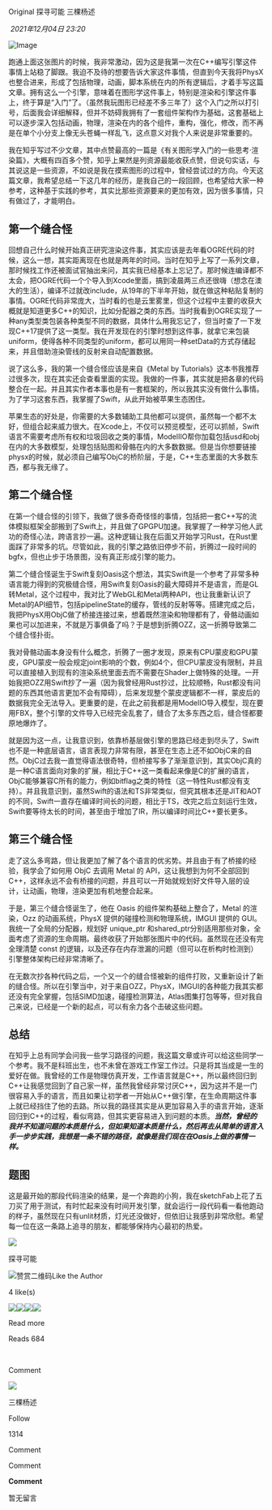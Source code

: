 # 

Original 探寻可能 三棵杨述

 _2021年12月04日 23:20_

![Image](https://mmbiz.qpic.cn/sz_mmbiz_png/DfBaOpaDk09VcPt1zwc0pjr0dUdOEYrnvZFO6eXyZ7WibXQxYD74qO0c6TDTSC7ZKs5RUn3vqOHiaz83cvOGjTdw/640?wx_fmt=png&tp=webp&wxfrom=5&wx_lazy=1&wx_co=1)

跑通上面这张图片的时候，我非常激动，因为这是我第一次在C++编写引擎这件事情上站稳了脚跟。我迫不及待的想要告诉大家这件事情，但直到今天我将PhysX也整合进来，形成了包括物理，动画，脚本系统在内的所有逻辑后，才着手写这篇文章。拥有这么一个引擎，意味着在图形学这件事上，特别是渲染和引擎这件事上，终于算是“入门”了。（虽然我玩图形已经差不多三年了）这个入门之所以打引号，后面我会详细解释，但并不妨碍我拥有了一套组件架构作为基础，这套基础上可以逐步深入包括动画，物理，渲染在内的各个组件，重构，强化，修改，而不再是在单个小分支上像无头苍蝇一样乱飞，这点意义对我个人来说是非常重要的。

我在知乎写过不少文章，其中点赞最高的一篇是《有关图形学入门的一些思考·渲染篇》，大概有四百多个赞，知乎上果然是列资源最能收获点赞，但说句实话，与其说这是一些资源，不如说是我在摸索图形的过程中，曾经尝试过的方向。今天这篇文章，我希望总结一下这几年的经历，是我自己的一段回顾，也希望给大家一种参考，这种基于实践的参考，其实比那些资源要来的更加有效，因为很多事情，只有做过了，才能明白。

## 第一个缝合怪

回想自己什么时候开始真正研究渲染这件事，其实应该是去年看OGRE代码的时候，这么一想，其实距离现在也就是两年的时间。当时在知乎上写了一系列文章，那时候找工作还被面试官抽出来问，其实我已经基本上忘记了。那时候连编译都不太会，把OGRE代码一个个导入到Xcode里面，搞到凌晨两三点还很嗨（想念在澳大的生活），编译不过就改include，从19年的下半年开始，就在做这种粘贴复制的事情。OGRE代码非常庞大，当时看的也是云里雾里，但这个过程中主要的收获大概就是知道更多C++的知识，比如分配器之类的东西。当时我看到OGRE实现了一种any类型类包装各种类型不同的数据，具体什么用我忘记了，但当时查了一下发现C++17提供了这一类型。我在开发现在的引擎时想到这件事，就拿它来包装uniform，使得各种不同类型的uniform，都可以用同一种setData的方式存储起来，并且借助渲染管线的反射来自动配置数据。

说了这么多，我的第一个缝合怪应该是来自《Metal by Tutorials》这本书我推荐过很多次，现在其实还会查看里面的实现。我做的一件事，其实就是把各章的代码整合在一起。并且其实作者本事也是有一套框架的，所以我其实没有做什么事情。为了学习这套东西，我掌握了Swift，从此开始被苹果生态困住。

苹果生态的好处是，你需要的大多数辅助工具他都可以提供，虽然每一个都不太好，但组合起来威力很大。在Xcode上，不仅可以预览模型，还可以抓帧，Swift语言不需要考虑所有权和垃圾回收之类的事情，ModelIIO帮你加载包括usd和obj在内的大多数模型，处理包括贴图和骨骼在内的大多数数据。但是当你想要链接physx的时候，就必须自己编写ObjC的桥阶层，于是，C++生态里面的大多数东西，都与我无缘了。

## 第二个缝合怪

在第一个缝合怪的引领下，我做了很多奇奇怪怪的事情，包括把一套C++写的流体模拟框架全部搬到了Swift上，并且做了GPGPU加速。我掌握了一种学习他人武功的奇怪心法，跨语言抄一遍。这种逻辑让我在后面又开始学习Rust，在Rust里面踩了非常多的坑。尽管如此，我的引擎之路依旧停步不前，折腾过一段时间的bgfx，但也止步于场景图，没有真正形成引擎的能力。

第二个缝合怪诞生于Swift复刻Oasis这个想法，其实Swift是一个参考了非常多种语言能力得到的究极缝合怪，用Swift复刻Oasis的最大障碍并不是语言，而是GL转Metal，这个过程中，我对比了WebGL和Metal两种API，也让我重新认识了Metal的API细节，包括pipelineState的缓存，管线的反射等等。搭建完成之后，我把PhysX用ObjC做了桥接连接过来，想着既然渲染和物理都有了，骨骼动画如果也可以加进来，不就是万事俱备了吗？于是想到折腾OZZ，这一折腾导致第二个缝合怪扑街。

我对骨骼动画本身没有什么概念，折腾了一圈才发现，原来有CPU蒙皮和GPU蒙皮，GPU蒙皮一般会规定joint影响的个数，例如4个，但CPU蒙皮没有限制，并且可以直接植入到现有的渲染系统里面去而不需要在Shader上做特殊的处理。一开始我把OZZ用Swift抄了一遍（因为我曾经用Rust抄过，比较顺畅，Rust都没有问题的东西其他语言更加不会有障碍），后来发现整个蒙皮逻辑都不一样，蒙皮后的数据我完全无法导入。更重要的是，在此之前我都是用ModelIO导入模型，现在要用FBX，整个引擎的文件导入已经完全乱套了，缝合了太多东西之后，缝合怪都要原地爆炸了。

就是因为这一点，让我意识到，依靠桥基层做引擎的思路已经走到尽头了，Swift也不是一种底层语言，语言表现力非常有限，甚至在生态上还不如ObjC来的自然。ObjC过去我一直觉得语法很奇特，但桥接写多了渐渐意识到，其实ObjC真的是一种C语言面向对象的扩展，相比于C++这一类看起来像是C的扩展的语言，ObjC能够兼容C所有的能力，例如bitflag之类的特性（这一特性Rust都没有支持）。并且我意识到，虽然Swift的语法和TS非常类似，但究其根本还是JIT和AOT的不同，Swift一直存在编译时间长的问题，相比于TS，改完之后立刻运行生效，Swift要等待太长的时间，甚至由于增加了IR，所以编译时间比C++要长更多。

## 第三个缝合怪

走了这么多弯路，但让我更加了解了各个语言的优劣势。并且由于有了桥接的经验，我学会了如何用 ObjC 去调用 Metal 的 API，这让我想到为何不全部回到 C++，这样永远不会有桥接的问题，并且可以一开始就规划好文件导入层的设计，让动画，物理，渲染更加有机地整合起来。

于是，第三个缝合怪诞生了，他在 Oasis 的组件架构基础上整合了，Metal 的渲染，Ozz 的动画系统，PhysX 提供的碰撞检测和物理系统，IMGUI 提供的 GUI。我统一了全局的分配器，规划好 unique_ptr 和shared_ptr分别适用那些对象，全面考虑了资源的生命周期。最终收获了开始那张图片中的代码。虽然现在还没有完全理清楚 const 的逻辑，以及还存在内存泄漏的问题（但可以在析构时检测到）引擎整体架构已经非常清晰了。

在无数次抄各种代码之后，一个又一个的缝合怪被新的组件打败，又重新设计了新的缝合怪。所以在引擎当中，对于来自OZZ，PhysX，IMGUI的各种能力我其实都还没有完全掌握，包括SIMD加速，碰撞检测算法，Atlas图集打包等等，但对我自己来说，已经是一个新的起点，可以有余力各个击破这些问题。

## 总结

在知乎上总有同学会问我一些学习路径的问题，我这篇文章或许可以给这些同学一个参考。我不是科班出生，也不未曾在游戏工作室工作过。只是将其当成是一生的爱好在做。我曾经的工作是物理仿真开发，工作语言就是C++，所以最终回归到C++让我感觉回到了自己家一样，虽然我曾经非常讨厌C++，因为这并不是一门很容易入手的语言，而且如果让初学者一开始从C++做引擎，在生命周期这件事上就已经挡住了他的去路。所以我的路径其实是从更加容易入手的语言开始，逐渐回归到C++的过程，看似弯路，但其实更容易进入到问题的本质。_**当然，曾经的我并不知道问题的本质是什么，但如果知道本质是什么，然后再去从简单的语言入手一步步实践，我想是一条不错的路径，就像是我们现在在Oasis上做的事情一样。**_

## 题图

这是最开始的那段代码渲染的结果，是一个奔跑的小狗，我在sketchFab上花了五刀买了用于测试，有时忙起来没有时间开发引擎，就会运行一段代码看一看他跑动的样子，虽然现在只有unlit材质，灯光还没做好，但依旧让我感到非常欣慰。希望每一位在这一条路上追寻的朋友，都能够保持内心最初的热爱。

  

![](https://mmbiz.qlogo.cn/mmbiz_jpg/jzd55crUykEt4GG7r8tOHQOxKRwoe7WLzfbhywpy5WTdEP1VcOibUDZ6Oh2Hv7Z7BlicroJQv1eBIawkaKPZ4Sqg/0?wx_fmt=jpeg)

探寻可能

![赞赏二维码](https://mp.weixin.qq.com/s?__biz=MzI2OTQwMDIxOQ==&mid=2247483738&idx=1&sn=9692ef5f07527cafc75d1b164d69b40e&chksm=eae1a0aedd9629b8c6984bc355027f229cb318d9b4c5e0f323001d312ef387bd45597b8d1898&mpshare=1&scene=24&srcid=1208ZEY8xOUWCx44zRyWFW8f&sharer_sharetime=1638922250366&sharer_shareid=5fb9813bfe9ffc983435bfc8d8c5e9ca&key=daf9bdc5abc4e8d0f04d899e16511ee6515f772eab0904d928a3a37e7103e3ac5804d48eee140bc5b146b56e90e52efe9777cc3e296332a6ccc5c9331e530bbc5650f765883d46ac9b890b0538630e1bc03dc18c5b66d6d6242b80cf5e0d07610bbed396ef3ccd0ecb8e6ced1a467857e774ffa59f183cd42abe515985e2a6b7&ascene=14&uin=MTEwNTU1MjgwMw%3D%3D&devicetype=iMac+MacBookAir10%2C1+OSX+OSX+14.6.1+build(23G93)&version=13080710&nettype=WIFI&lang=en&countrycode=CN&fontScale=100&exportkey=n_ChQIAhIQ2UZgmhKQ%2FnbnHcV1C7cBtBKFAgIE97dBBAEAAAAAAKICIMV9RhwAAAAOpnltbLcz9gKNyK89dVj0TBGk03oOaJsf%2F1Z2CgJSmlBFkhnQQzvuh478rTii6oaSzcwi5Ml62XOPkrnD8oL5Tvn7yySvQHoV6Lkh1EvzvM1%2BrkktVrafFWCTGJvuSQk9wYBtxyFbxT%2B8KAtNq3dN4wtL4CDPO0AEFRbiTCB%2FkYBBNLkqQxKnrx9JzOvhPGbdez4FZ%2FoCrpZBnT%2B11aoQ7Fqdz7WpUzzDIMRoickaPMb0iI332501Jh%2FLcm8hd%2FU5lRinjVhN2djMklJkjksG1%2Bbru84H8XRWpukI932BY1OLazcNogHnWd49LSdECw%3D%3D&acctmode=0&pass_ticket=SMvXMMHDxD%2BCmgIh%2FIJQvIRO%2BfM7A%2Bty%2FHQ9BfTb2E6cmWhQkUpJ4K5TCaGSAorW&wx_header=0)Like the Author

4 like(s)

![](http://wx.qlogo.cn/mmopen/PiajxSqBRaEJpGE2fdrt6DpJ3zj1zbPwT0A6OmOcQIGJHsic5wlJk1tRhp2aicDI4rymOBHydByKFSnAib8I2FKq1dlEbUM05HkF2dIen4mlo9Wy0Zibxh8KB3uta5NfobK81/64)![](http://wx.qlogo.cn/mmopen/p4WTG6rGMT1WxvmJFzSBOdUKLhVfiaicHibRN2KYsDZmruqeIlicy9EUaNgGx2HMGnNn6WhCibIlaeD6UV3ha88s5RDHpe2sxPvNk/64)![](http://wx.qlogo.cn/mmopen/PiajxSqBRaEIocLib1xibloIPQnBxKSgAdjXIGUhnZjf908HGUF6K50LS3l8xfybKiafbewZu87qqib2osXWhsY2X5vTQWCCSHTLyuAIUlueWPjPgzLSR45OtwQaVYm8ZmzxK/64)![](http://wx.qlogo.cn/mmopen/p4WTG6rGMT1WxvmJFzSBOcZFQweY0gjWicYFJaHZ9NcicsyDJqC4IqSSaASFb0z7ImqFzoeITHJuxFQmicQdbT3zW1WgSoJxl4K/64)

Read more

Reads 684

​

Comment

[](javacript:;)

![](http://mmbiz.qpic.cn/mmbiz_png/DfBaOpaDk0icGAE1G2wBcJ9eSGftUaEdttyybiaFQfhr1iaOUia8dc3nUyEBqGWorfNHamJkv019IY8ic4W44qibcfaA/300?wx_fmt=png&wxfrom=18)

三棵杨述

Follow

1314

Comment

Comment

**Comment**

暂无留言